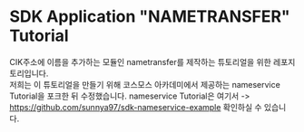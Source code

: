 # SDK Application "NAMETRANSFER" Tutorial

CIK주소에 이름을 추가하는 모듈인 nametransfer를 제작하는 튜토리얼을 위한 레포지토리입니다.  
저희는 이 튜토리얼을 만들기 위해 코스모스 아카데미에서 제공하는 nameservice Tutorial을 포크한 뒤 수정했습니다. nameservice Tutorial은 여기서 -> https://github.com/sunnya97/sdk-nameservice-example 확인하실 수 있습니다.
